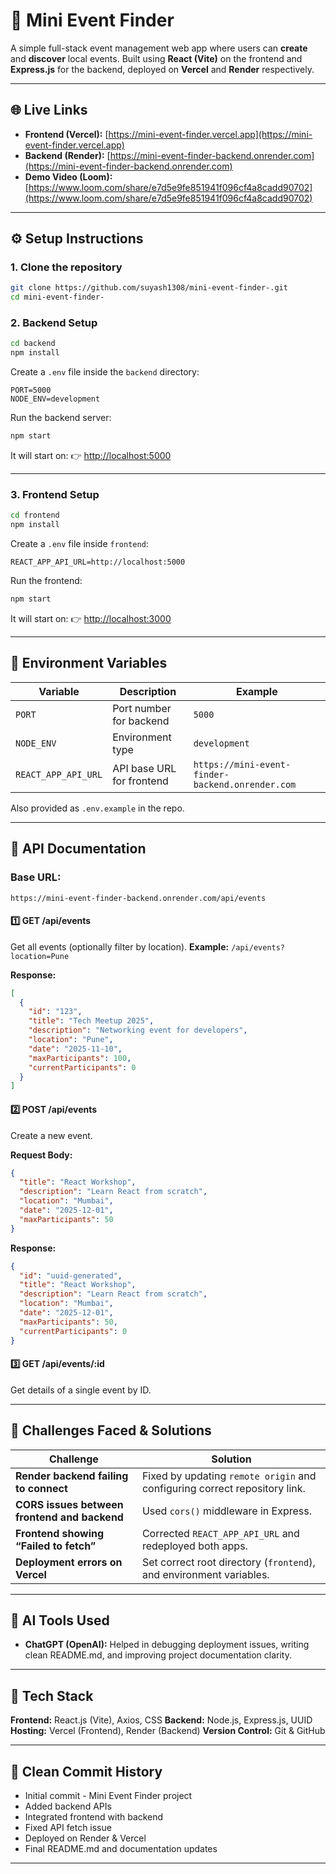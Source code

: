# 🎉 Mini Event Finder

A simple full-stack event management web app where users can **create** and **discover** local events.
Built using **React (Vite)** on the frontend and **Express.js** for the backend, deployed on **Vercel** and **Render** respectively.

---

## 🌐 Live Links

* **Frontend (Vercel):** [https://mini-event-finder.vercel.app](https://mini-event-finder.vercel.app)
* **Backend (Render):** [https://mini-event-finder-backend.onrender.com](https://mini-event-finder-backend.onrender.com)
* **Demo Video (Loom):** [https://www.loom.com/share/e7d5e9fe851941f096cf4a8cadd90702](https://www.loom.com/share/e7d5e9fe851941f096cf4a8cadd90702)

---

## ⚙️ Setup Instructions

### 1. Clone the repository

```bash
git clone https://github.com/suyash1308/mini-event-finder-.git
cd mini-event-finder-
```

### 2. Backend Setup

```bash
cd backend
npm install
```

Create a `.env` file inside the `backend` directory:

```
PORT=5000
NODE_ENV=development
```

Run the backend server:

```bash
npm start
```

It will start on:
👉 [http://localhost:5000](http://localhost:5000)

---

### 3. Frontend Setup

```bash
cd frontend
npm install
```

Create a `.env` file inside `frontend`:

```
REACT_APP_API_URL=http://localhost:5000
```

Run the frontend:

```bash
npm start
```

It will start on:
👉 [http://localhost:3000](http://localhost:3000)

---

## 🧩 Environment Variables

| Variable            | Description               | Example                                          |
| ------------------- | ------------------------- | ------------------------------------------------ |
| `PORT`              | Port number for backend   | `5000`                                           |
| `NODE_ENV`          | Environment type          | `development`                                    |
| `REACT_APP_API_URL` | API base URL for frontend | `https://mini-event-finder-backend.onrender.com` |

Also provided as `.env.example` in the repo.

---

## 📘 API Documentation

### **Base URL:**

`https://mini-event-finder-backend.onrender.com/api/events`

#### **1️⃣ GET /api/events**

Get all events (optionally filter by location).
**Example:** `/api/events?location=Pune`

**Response:**

```json
[
  {
    "id": "123",
    "title": "Tech Meetup 2025",
    "description": "Networking event for developers",
    "location": "Pune",
    "date": "2025-11-10",
    "maxParticipants": 100,
    "currentParticipants": 0
  }
]
```

#### **2️⃣ POST /api/events**

Create a new event.

**Request Body:**

```json
{
  "title": "React Workshop",
  "description": "Learn React from scratch",
  "location": "Mumbai",
  "date": "2025-12-01",
  "maxParticipants": 50
}
```

**Response:**

```json
{
  "id": "uuid-generated",
  "title": "React Workshop",
  "description": "Learn React from scratch",
  "location": "Mumbai",
  "date": "2025-12-01",
  "maxParticipants": 50,
  "currentParticipants": 0
}
```

#### **3️⃣ GET /api/events/:id**

Get details of a single event by ID.

---

## 🧠 Challenges Faced & Solutions

| Challenge                                    | Solution                                                                   |
| -------------------------------------------- | -------------------------------------------------------------------------- |
| **Render backend failing to connect**        | Fixed by updating `remote origin` and configuring correct repository link. |
| **CORS issues between frontend and backend** | Used `cors()` middleware in Express.                                       |
| **Frontend showing “Failed to fetch”**       | Corrected `REACT_APP_API_URL` and redeployed both apps.                    |
| **Deployment errors on Vercel**              | Set correct root directory (`frontend`), and environment variables.        |

---

## 🤖 AI Tools Used

* **ChatGPT (OpenAI):**
  Helped in debugging deployment issues, writing clean README.md, and improving project documentation clarity.

---

## 🧱 Tech Stack

**Frontend:** React.js (Vite), Axios, CSS
**Backend:** Node.js, Express.js, UUID
**Hosting:** Vercel (Frontend), Render (Backend)
**Version Control:** Git & GitHub

---


## 🧾 Clean Commit History

* Initial commit - Mini Event Finder project
* Added backend APIs
* Integrated frontend with backend
* Fixed API fetch issue
* Deployed on Render & Vercel
* Final README.md and documentation updates

---

